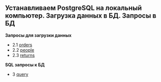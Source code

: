 ## Устанавливаем PostgreSQL на локальный компьютер. Загрузка данных в БД. Запросы в БД

**Запросы для загрузки данных**

- 2.1 [orders]
- 2.2 [people]
- 2.3 [returns]

**SQL запросы к БД**
- 3 [query]

[orders]: <https://github.com/dimac123/dimac123/blob/main/DE-101/Module2/2.1%20orders.sql>
[people]: <https://github.com/dimac123/dimac123/blob/main/DE-101/Module2/2.2%20people.sql>
[returns]: <https://github.com/dimac123/dimac123/blob/main/DE-101/Module2/2.3%20returns.sql>
[query]: <https://github.com/dimac123/dimac123/blob/main/DE-101/Module2/3%203Query.sql>
